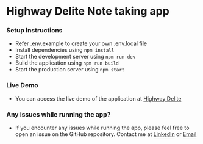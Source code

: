 # Highway Delite Note taking app

### Setup Instructions
- Refer .env.example to create your own .env.local file
- Install dependencies using `npm install`
- Start the development server using `npm run dev`
- Build the application using `npm run build`
- Start the production server using `npm start`

### Live Demo
- You can access the live demo of the application at [Highway Delite](https://highwaydelitenotes.vercel.app/)

### Any issues while running the app?
- If you encounter any issues while running the app, please feel free to open an issue on the GitHub repository. Contact me at [LinkedIn](https://www.linkedin.com/in/thechetanraje/) or [Email](mailto:thechetanraje@gmail.com)
